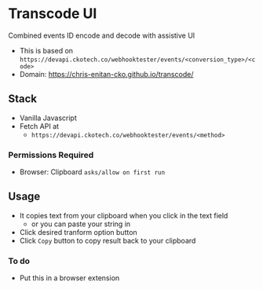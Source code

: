 # Transcode UI
Combined events ID encode and decode with assistive UI
- This is based on `https://devapi.ckotech.co/webhooktester/events/<conversion_type>/<code>`
- Domain: https://chris-enitan-cko.github.io/transcode/

## Stack 
- Vanilla Javascript
- Fetch API at 
    - `https://devapi.ckotech.co/webhooktester/events/<method>`
### Permissions Required
- Browser: Clipboard `asks/allow on first run`

## Usage
- It copies text from your clipboard when you click in the text field
    - or you can paste your string in
- Click desired tranform option button
- Click `Copy` button to copy result back to your clipboard

### To do
- Put this in a browser extension


